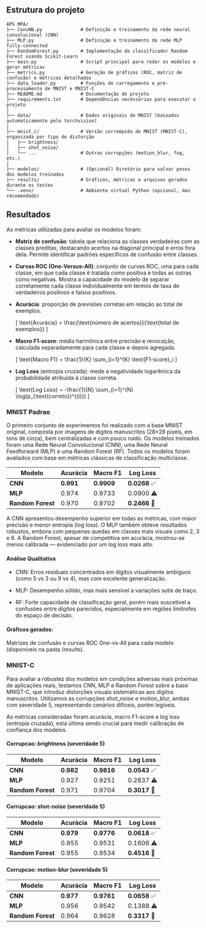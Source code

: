 ## Estrutura do projeto

```
APS MPA/
├── ConvNN.py              # Definição e treinamento da rede neural convolucional (CNN)
├── MLP.py                 # Definição e treinamento da rede MLP fully-connected
├── RandomForest.py        # Implementação do classificador Random Forest usando Scikit-Learn
├── main.py                # Script principal para rodar os modelos e gerar métricas
├── metrics.py             # Geração de gráficos (ROC, matriz de confusão) e métricas detalhadas
├── data_loader.py         # Funções de carregamento e pré-processamento de MNIST e MNIST-C
├── README.md              # Documentação do projeto
├── requirements.txt       # Dependências necessárias para executar o projeto
│
├── data/                  # Dados originais do MNIST (baixados automaticamente pelo torchvision)
│
├── mnist_c/               # Versão corrompida do MNIST (MNIST-C), organizada por tipo de distorção
│   ├── brightness/
│   ├── shot_noise/
│   └── ...                # Outras corrupções (motion_blur, fog, etc.)
│
├── modelos/               # (Opcional) Diretório para salvar pesos dos modelos treinados
├── results/               # Gráficos, métricas e arquivos gerados durante os testes
└── .venv/                 # Ambiente virtual Python (opcional, mas recomendado)
```

## Resultados

As métricas utilizadas para avaliar os modelos foram:

- **Matriz de confusão**: tabela que relaciona as classes verdadeiras com as classes preditas, destacando acertos na diagonal principal e erros fora dela. Permite identificar padrões específicos de confusão entre classes.

- **Curvas ROC (One-Versus-All)**: conjunto de curvas ROC, uma para cada classe, em que cada classe é tratada como positiva e todas as outras como negativas. Mostra a capacidade do modelo de separar corretamente cada classe individualmente em termos de taxa de verdadeiros positivos e falsos positivos.

- **Acurácia**: proporção de previsões corretas em relação ao total de exemplos.

  \[
  \text{Acurácia} = \frac{\text{número de acertos}}{\text{total de exemplos}}
  \]

- **Macro F1-score**: média harmônica entre precisão e revocação, calculada separadamente para cada classe e depois agregada.

  \[
  \text{Macro F1} = \frac{1}{K} \sum_{i=1}^{K} \text{F1-score}_i
  \]

- **Log Loss** (entropia cruzada): mede a negatividade logarítmica da probabilidade atribuída à classe correta.

  \[
  \text{Log Loss} = -\frac{1}{N} \sum_{i=1}^{N} \log(p_{\text{correto}}^{(i)})
  \]


### MNIST Padrao

O primeiro conjunto de experimentos foi realizado com a base MNIST original, composta por imagens de dígitos manuscritos (28×28 pixels, em tons de cinza), bem centralizadas e com pouco ruído. Os modelos treinados foram uma Rede Neural Convolucional (CNN), uma Rede Neural Feedforward (MLP) e uma Random Forest (RF). Todos os modelos foram avaliados com base em métricas clássicas de classificação multiclasse.

| Modelo           | Acurácia | Macro F1 | Log Loss |
|------------------|----------|----------|----------|
| **CNN**          | **0.991**    | **0.9909**   | **0.0268** ✅ |
| **MLP**          | 0.974    | 0.9733   | 0.0900 ⚠️ |
| **Random Forest**| 0.970    | 0.9702   | **0.2466** 🔴 |


A CNN apresentou desempenho superior em todas as métricas, com maior precisão e menor entropia (log loss). O MLP também obteve resultados robustos, embora com pequenas quedas em classes mais visuais como 2, 3 e 8. A Random Forest, apesar de competitiva em acurácia, mostrou-se menos calibrada — evidenciado por um log loss mais alto.

#### Análise Qualitativa

- CNN: Erros residuais concentrados em dígitos visualmente ambíguos (como 5 vs 3 ou 9 vs 4), mas com excelente generalização.

- MLP: Desempenho sólido, mas mais sensível a variações sutis de traço.

- RF: Forte capacidade de classificação geral, porém mais suscetível a confusões entre dígitos parecidos, especialmente em regiões limítrofes do espaço de decisão.

#### Gráficos gerados:

Matrizes de confusão e curvas ROC One-vs-All para cada modelo (disponíveis na pasta /results).


### MNIST-C

Para avaliar a robustez dos modelos em condições adversas mais próximas de aplicações reais, testamos CNN, MLP e Random Forest sobre a base MNIST-C, que introduz distorções visuais sistemáticas aos dígitos manuscritos. Utilizamos as corrupções shot_noise e motion_blur, ambas com severidade 5, representando cenários difíceis, porém legíveis.

As métricas consideradas foram acurácia, macro F1-score e log loss (entropia cruzada), esta última sendo crucial para medir calibração de confiança dos modelos.

#### Corrupcao: brightness (severidade 5)

| Modelo           | Acurácia | Macro F1 | Log Loss |
|------------------|----------|----------|----------|
| **CNN**          | **0.982**   | **0.9816**   | **0.0543** ✅ |
| **MLP**          | 0.927    | 0.9251   | 0.2637 ⚠️ |
| **Random Forest**| 0.971    | 0.9704   | **0.3017** 🔴 |

#### Corrupcao: shot-noise (severidade 5)

| Modelo           | Acurácia | Macro F1 | Log Loss |
|------------------|----------|----------|----------|
| **CNN**          | **0.979**    | **0.9776**   | **0.0618** ✅ |
| **MLP**          | 0.955    | 0.9531   | 0.1606 ⚠️ |
| **Random Forest**| 0.955    | 0.9534   | **0.4516** 🔴 |


#### Corrupcao: motion-blur (severidade 5)

| Modelo           | Acurácia | Macro F1 | Log Loss |
|------------------|----------|----------|----------|
| **CNN**          | **0.977**    | **0.9761**   | **0.0658** ✅ |
| **MLP**          | 0.956    | 0.9542   | 0.1388 ⚠️ |
| **Random Forest**| 0.964    | 0.9628   | **0.3317** 🔴 |

